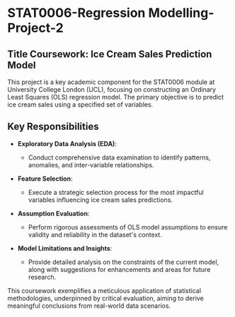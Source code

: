 # STAT0006-Regression Modelling-Project-2

## Title Coursework: Ice Cream Sales Prediction Model

This project is a key academic component for the STAT0006 module at University College London (UCL), focusing on constructing an Ordinary Least Squares (OLS) regression model. The primary objective is to predict ice cream sales using a specified set of variables.

## Key Responsibilities

- **Exploratory Data Analysis (EDA)**: 
  - Conduct comprehensive data examination to identify patterns, anomalies, and inter-variable relationships.

- **Feature Selection**: 
  - Execute a strategic selection process for the most impactful variables influencing ice cream sales predictions.

- **Assumption Evaluation**: 
  - Perform rigorous assessments of OLS model assumptions to ensure validity and reliability in the dataset's context.

- **Model Limitations and Insights**: 
  - Provide detailed analysis on the constraints of the current model, along with suggestions for enhancements and areas for future research.

This coursework exemplifies a meticulous application of statistical methodologies, underpinned by critical evaluation, aiming to derive meaningful conclusions from real-world data scenarios.
